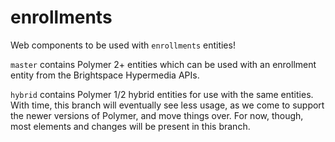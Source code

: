 # enrollments

Web components to be used with `enrollments` entities!

`master` contains Polymer 2+ entities which can be used with an enrollment entity from the Brightspace Hypermedia APIs.

`hybrid` contains Polymer 1/2 hybrid entities for use with the same entities. With time, this branch will eventually see less usage, as we come to support the newer versions of Polymer, and move things over. For now, though, most elements and changes will be present in this branch.